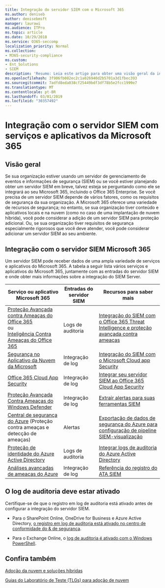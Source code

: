 ```yaml
---
title: Integração do servidor SIEM com o Microsoft 365
ms.author: deniseb
author: denisebmsft
manager: laurawi
ms.audience: ITPro
ms.topic: article
ms.date: 10/29/2018
ms.service: O365-seccomp
localization_priority: Normal
ms.collection:
- M365-security-compliance
ms.custom:
- Ent_Solutions
- SIEM
description: 'Resumo: Leia este artigo para obter uma visão geral da integração do SIEM Server com o Microsoft 365.'
ms.openlocfilehash: 3f906fb082ec2c1a026940d2b5701a3d1fbec393
ms.sourcegitcommit: 7adfd8eda038cf25449bdf3df78b5e2fcc1999e7
ms.translationtype: MT
ms.contentlocale: pt-BR
ms.lasthandoff: 03/01/2019
ms.locfileid: "30357492"
---
```

# <a name="siem-server-integration-with-microsoft-365-services-and-applications"></a>Integração com o servidor SIEM com serviços e aplicativos da Microsoft 365

## <a name="overview"></a>Visão geral

Se sua organização estiver usando um servidor de gerenciamento de eventos e informações de segurança (SIEM) ou se você estiver planejando obter um servidor SIEM em breve, talvez esteja se perguntando como ele se integrará ao seu Microsoft 365, incluindo o Office 365 Enterprise. Se você precisa de um servidor SIEM depende de vários fatores, como os requisitos de segurança da sua organização. A Microsoft 365 oferece uma variedade de recursos de segurança; no entanto, se sua organização tiver conteúdo e aplicativos locais e na nuvem (como no caso de uma implantação de nuvem híbrida), você pode considerar a adição de um servidor SIEM para proteção adicional. Ou, se sua organização tiver requisitos de segurança especialmente rigorosos que você deve atender, você pode considerar adicionar um servidor SIEM ao seu ambiente.

## <a name="siem-server-integration-microsoft-365"></a>Integração com o servidor SIEM Microsoft 365

Um servidor SIEM pode receber dados de uma ampla variedade de serviços e aplicativos do Microsoft 365. A tabela a seguir lista vários serviços e aplicativos do Microsoft 365, juntamente com as entradas do servidor SIEM e onde obter mais informações sobre a integração do SIEM Server. 

| Serviço ou aplicativo Microsoft 365 | Entradas do servidor SIEM | Recursos para saber mais |
| --- | --- | --- |
| [Proteção Avançada contra Ameaças do Office 365](office-365-atp.md)  <br/>   ou   <br/>[Inteligência Contra Ameaças do Office 365](office-365-ti.md) | Logs de auditoria | [Integração do SIEM com o Office 365 Threat Intelligence e proteção avançada contra ameaças](siem-integration-with-office-365-ti.md) |
| [Segurança no Aplicativo da Nuvem da Microsoft](https://docs.microsoft.com/cloud-app-security/what-is-cloud-app-security) | Integração de log | [Integração do SIEM com o Microsoft Cloud app Security](https://docs.microsoft.com/cloud-app-security/siem) |
| [Office 365 Cloud App Security](office-365-cas-overview.md) | Integração de log | [Integrar seu servidor SIEM ao Office 365 Cloud App Security](integrate-your-siem-server-with-office-365-cas.md) |
| [Proteção Avançada Contra Ameaças do Windows Defender](https://docs.microsoft.com/windows/security/threat-protection/) | Integração de log | [Extrair alertas para suas ferramentas SIEM](https://docs.microsoft.com/windows/security/threat-protection/windows-defender-atp/configure-siem-windows-defender-advanced-threat-protection) |
| [Central de segurança do Azure](https://docs.microsoft.com/azure/security-center/security-center-intro) (Proteção contra ameaças e detecção de ameaças) | Alertas | [Exportação de dados de segurança do Azure para configuração de pipeline SIEM-visualização](https://docs.microsoft.com/azure/security-center/security-center-export-data-to-siem) |
| [Proteção de identidade do Azure Active Directory](https://docs.microsoft.com/azure/active-directory/identity-protection/overview) | Logs de auditoria | [Integrar logs de auditoria do Azure Active Directory](https://docs.microsoft.com/azure/security/security-azure-log-integration-ad) |
| [Análises avançadas de ameaças do Azure](https://docs.microsoft.com/azure/security/azure-threat-detection) | Integração de log | [Referência do registro do ATA SIEM](https://docs.microsoft.com/advanced-threat-analytics/cef-format-sa) |

## <a name="audit-logging-must-be-turned-on"></a>O log de auditoria deve estar ativado

Certifique-se de que o registro em log de auditoria está ativado antes de configurar a integração do servidor SIEM. 

- Para o SharePoint Online, OneDrive for Business e Azure Active Directory, [o registro em log de auditoria está ativado no centro de conformidade do & de segurança](https://docs.microsoft.com/office365/securitycompliance/turn-audit-log-search-on-or-off).

- Para o Exchange Online, o [log de auditoria é ativado com o Windows PowerShell](https://docs.microsoft.com/office365/securitycompliance/enable-mailbox-auditing).
 
## <a name="see-also"></a>Confira também

[Adoção da nuvem e soluções híbridas](https://docs.microsoft.com/office365/enterprise/cloud-adoption-and-hybrid-solutions)
  
[Guias do Laboratório de Teste (TLGs) para adoção de nuvem](https://docs.microsoft.com/office365/enterprise/cloud-adoption-test-lab-guides-tlgs)


